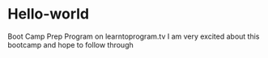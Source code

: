 # Hello-world
Boot Camp Prep Program on learntoprogram.tv
I am very excited about this bootcamp and hope to follow through
